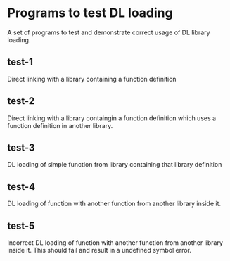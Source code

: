 # Programs to test DL loading

A set of programs to test and demonstrate correct usage of DL library loading.

## test-1

Direct linking with a library containing a function definition

## test-2

Direct linking with a library containgin a function definition which uses a function definition in another library.

## test-3

DL loading of simple function from library containing that library definition

## test-4

DL loading of function with another function from another library inside it.

## test-5

Incorrect DL loading of function with another function from another library inside it. This should fail and result in a undefined symbol error.
